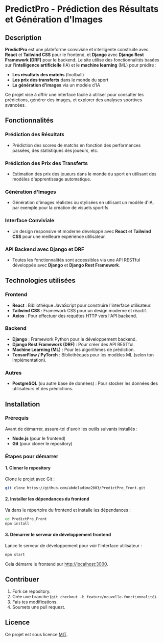 
# PredictPro - Prédiction des Résultats et Génération d'Images

## Description

**PredictPro** est une plateforme conviviale et intelligente construite avec **React** et **Tailwind CSS** pour le frontend, et **Django** avec **Django Rest Framework (DRF)** pour le backend. Le site utilise des fonctionnalités basées sur l'**intelligence artificielle** (IA) et le **machine learning** (ML) pour prédire :

- **Les résultats des matchs** (football)
- **Les prix des transferts** dans le monde du sport
- **La génération d'images** via un modèle d'IA

Ce projet vise à offrir une interface facile à utiliser pour consulter les prédictions, générer des images, et explorer des analyses sportives avancées.

## Fonctionnalités

### Prédiction des Résultats
- Prédiction des scores de matchs en fonction des performances passées, des statistiques des joueurs, etc.
  
### Prédiction des Prix des Transferts
- Estimation des prix des joueurs dans le monde du sport en utilisant des modèles d'apprentissage automatique.

### Génération d'Images
- Génération d'images réalistes ou stylisées en utilisant un modèle d'IA, par exemple pour la création de visuels sportifs.

### Interface Conviviale
- Un design responsive et moderne développé avec **React** et **Tailwind CSS** pour une meilleure expérience utilisateur.

### API Backend avec Django et DRF
- Toutes les fonctionnalités sont accessibles via une API RESTful développée avec **Django** et **Django Rest Framework**.

## Technologies utilisées

### Frontend
- **React** : Bibliothèque JavaScript pour construire l'interface utilisateur.
- **Tailwind CSS** : Framework CSS pour un design moderne et réactif.
- **Axios** : Pour effectuer des requêtes HTTP vers l'API backend.

### Backend
- **Django** : Framework Python pour le développement backend.
- **Django Rest Framework (DRF)** : Pour créer des API RESTful.
- **Machine Learning (ML)** : Pour les algorithmes de prédiction.
- **TensorFlow / PyTorch** : Bibliothèques pour les modèles ML (selon ton implémentation).

### Autres
- **PostgreSQL** (ou autre base de données) : Pour stocker les données des utilisateurs et des prédictions.

## Installation

### Prérequis
Avant de démarrer, assure-toi d'avoir les outils suivants installés :
- **Node.js** (pour le frontend)
- **Git** (pour cloner le repository)

### Étapes pour démarrer

#### 1. Cloner le repository

Clone le projet avec Git :

```bash
git clone https://github.com/abdeladime2003/PredictPro_Front.git
```

#### 2. Installer les dépendances du frontend

Va dans le répertoire du frontend et installe les dépendances :

```bash
cd PredictPro_Front
npm install
```

#### 3. Démarrer le serveur de développement frontend

Lance le serveur de développement pour voir l'interface utilisateur :

```bash
npm start
```

Cela démarre le frontend sur [http://localhost:3000](http://localhost:3000).



## Contribuer

1. Fork ce repository.
2. Crée une branche (`git checkout -b feature/nouvelle-fonctionnalité`).
3. Fais tes modifications.
4. Soumets une pull request.


## Licence

Ce projet est sous licence [MIT](https://opensource.org/licenses/MIT).
